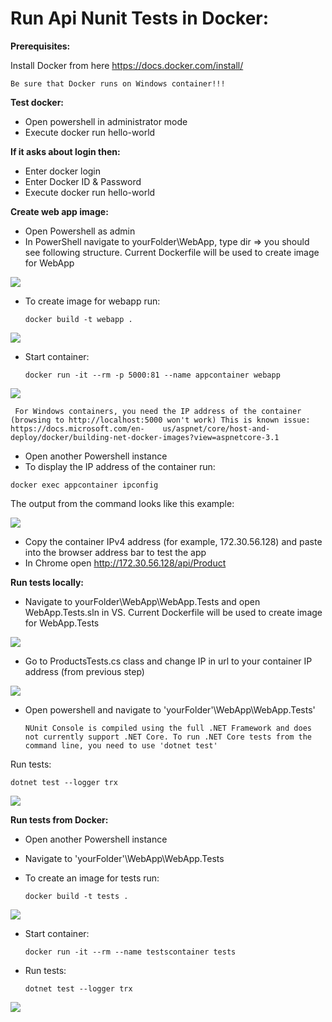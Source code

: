 # Run Api Nunit Tests in Docker:
**Prerequisites:**

Install Docker from here https://docs.docker.com/install/

```Be sure that Docker runs on Windows container!!!```

**Test docker:**
- Open powershell in administrator mode
- Execute docker run hello-world

**If it asks about login then:**
- Enter docker login
- Enter Docker ID & Password
- Execute docker run hello-world

**Create web app image:**
- Open Powershell as admin
- In PowerShell navigate to yourFolder\WebApp, type dir => you should see following structure. Current Dockerfile will be used to create image for WebApp

![](/images/1.png)

- To create image for webapp run:

   ```docker build -t webapp . ```
   
![](/images/2.png)

- Start container:

   ```docker run -it --rm -p 5000:81 --name appcontainer webapp```
   
 ![](/images/3.png)

   ``` For Windows containers, you need the IP address of the container (browsing to http://localhost:5000 won't work) This is known issue: https://docs.microsoft.com/en-    us/aspnet/core/host-and-deploy/docker/building-net-docker-images?view=aspnetcore-3.1```


- Open another Powershell instance
- To display the IP address of the container run:

```docker exec appcontainer ipconfig```

The output from the command looks like this example:

![](/images/4.png)

- Copy the container IPv4 address (for example, 172.30.56.128) and paste into the browser address bar to test the app
- In Chrome open http://172.30.56.128/api/Product

**Run tests locally:** 

- Navigate to yourFolder\WebApp\WebApp.Tests and open WebApp.Tests.sln in VS. Current Dockerfile will be used to create image for WebApp.Tests

![](/images/5.png)

- Go to ProductsTests.cs class and change IP in url to your container IP address (from previous step) 

![](/images/6.png)

- Open powershell and navigate to 'yourFolder'\WebApp\WebApp.Tests'

   ```NUnit Console is compiled using the full .NET Framework and does not currently support .NET Core. To run .NET Core tests from the command line, you need to use 'dotnet test'```

Run tests: 

   ```dotnet test --logger trx```
   
![](/images/7.png)

**Run tests from Docker:**
- Open another Powershell instance
- Navigate to 'yourFolder'\WebApp\WebApp.Tests
- To create an image for tests run:

   ```docker build -t tests .```
   
![](/images/8.png)

- Start container:

   ```docker run -it --rm --name testscontainer tests```

- Run tests:

   ```dotnet test --logger trx```
   
![](/images/9.png)
   




